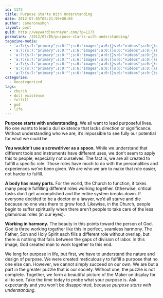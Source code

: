 ```yaml
---
id: 1173
title: Purpose Starts With Understanding
date: 2012-07-05T08:21:59+00:00
author: cameroneshgh
layout: post
guid: http://waywardjourneyer.com/?p=1173
permalink: /2012/07/05/purpose-starts-with-understanding/
tagazine-media:
  - 'a:7:{s:7:"primary";s:0:"";s:6:"images";a:0:{}s:6:"videos";a:0:{}s:11:"image_count";s:1:"0";s:6:"author";s:8:"19879429";s:7:"blog_id";s:8:"19280981";s:9:"mod_stamp";s:19:"2012-07-05 12:21:59";}'
  - 'a:7:{s:7:"primary";s:0:"";s:6:"images";a:0:{}s:6:"videos";a:0:{}s:11:"image_count";s:1:"0";s:6:"author";s:8:"19879429";s:7:"blog_id";s:8:"19280981";s:9:"mod_stamp";s:19:"2012-07-05 12:21:59";}'
  - 'a:7:{s:7:"primary";s:0:"";s:6:"images";a:0:{}s:6:"videos";a:0:{}s:11:"image_count";s:1:"0";s:6:"author";s:8:"19879429";s:7:"blog_id";s:8:"19280981";s:9:"mod_stamp";s:19:"2012-07-05 12:21:59";}'
  - 'a:7:{s:7:"primary";s:0:"";s:6:"images";a:0:{}s:6:"videos";a:0:{}s:11:"image_count";s:1:"0";s:6:"author";s:8:"19879429";s:7:"blog_id";s:8:"19280981";s:9:"mod_stamp";s:19:"2012-07-05 12:21:59";}'
  - 'a:7:{s:7:"primary";s:0:"";s:6:"images";a:0:{}s:6:"videos";a:0:{}s:11:"image_count";s:1:"0";s:6:"author";s:8:"19879429";s:7:"blog_id";s:8:"19280981";s:9:"mod_stamp";s:19:"2012-07-05 12:21:59";}'
  - 'a:7:{s:7:"primary";s:0:"";s:6:"images";a:0:{}s:6:"videos";a:0:{}s:11:"image_count";s:1:"0";s:6:"author";s:8:"19879429";s:7:"blog_id";s:8:"19280981";s:9:"mod_stamp";s:19:"2012-07-05 12:21:59";}'
  - 'a:7:{s:7:"primary";s:0:"";s:6:"images";a:0:{}s:6:"videos";a:0:{}s:11:"image_count";s:1:"0";s:6:"author";s:8:"19879429";s:7:"blog_id";s:8:"19280981";s:9:"mod_stamp";s:19:"2012-07-05 12:21:59";}'
categories:
  - Uncategorized
tags:
  - church
  - dull existence
  - fulfill
  - god
  - life
---
```

**Purpose starts with understanding.** We all want to lead purposeful lives. No one wants to lead a dull existence that lacks direction or significance. Without understanding who we are, it&#8217;s impossible to see fully our potential for what we could be.

**You wouldn&#8217;t use a screwdriver as a spoon.** While we understand that different tools and instruments have different uses, we don&#8217;t seem to apply this to people, especially not ourselves. The fact is, we are all created to fulfill a specific role. Those roles have much to do with the personalities and experiences we&#8217;ve been given. We are who we are to make that role easier, not harder to fulfill.

**A body has many parts.** For the world, the Church to function, it takes many people fulfilling different roles working together. Otherwise, critical tasks don&#8217;t get accomplished and the entire system breaks down. If everyone decided to be a doctor or a lawyer, we&#8217;d all starve and die because no one was there to grow food. Likewise, in the Church, people begin to suffer spiritually when there aren&#8217;t people to take care of the less glamorous roles (in our eyes).

**Working in harmony.** The beauty in this points toward the person of God. God is three working together like this in perfect, seamless harmony. The Father, Son and Holy Spirit each fills a different role without overlap, but there is nothing that falls between the gaps of division of labor. In this image, God created man to work together to this end.

We long for purpose in life, but first, we have to understand the nature and design of purpose. We were created meticulously to fulfill a purpose that no one else can. However, we cannot simply succeed on our own. We are but a part in the greater puzzle that is our society. Without one, the puzzle is not complete. Together, we form a beautiful picture of the Maker on display for all to see. Take the time today to probe what your purpose is. Ask expectantly and you won&#8217;t be disappointed, because _purpose starts with understanding_.
